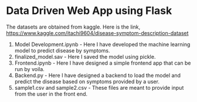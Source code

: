 # Data Driven Web App using Flask

The datasets are obtained from kaggle. Here is the link,
https://www.kaggle.com/itachi9604/disease-symptom-description-dataset

1. Model Development.ipynb - Here I have developed the machine learning model to predict disease by symptoms.
2. finalized_model.sav - Here I saved the model using pickle.
3. Frontend.ipynb - Here I have designed a simple frontend app that can be run by voila.
4. Backend.py - Here I have designed a backend to load the model and predict the disease based on symptoms provided by a user. 
5. sample1.csv and sample2.csv - These files are meant to provide input from the user in the front end.